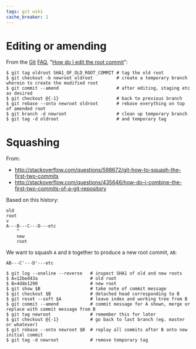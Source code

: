 ```yaml
---
tags: git wiki
cache_breaker: 1
---
```


# Editing or amending

From the [Git](/wiki/Git) [FAQ](/wiki/FAQ), "[How do I edit the root commit](https://git.wiki.kernel.org/index.php/GitFaq#How_do_I_edit_the_root_commit.3F)":

```shell
$ git tag oldroot SHA1_OF_OLD_ROOT_COMMIT # tag the old root
$ git checkout -b newroot oldroot         # create a temporary branch wherein to create the modified root
$ git commit --amend                      # after editing, staging etc as desired
$ git checkout @{-1}                      # back to previous branch
$ git rebase --onto newroot oldroot       # rebase everything on top of amended root
$ git branch -d newroot                   # clean up temporary branch
$ git tag -d oldroot                      # and temporary tag
```

# Squashing

From:

-   <http://stackoverflow.com/questions/598672/git-how-to-squash-the-first-two-commits>
-   <http://stackoverflow.com/questions/435646/how-do-i-combine-the-first-two-commits-of-a-git-repository>

Based on this history:

    old
    root
    v
    A---B---C---D---etc
        ^
        new
        root

We want to squash `A` and `B` together to produce a new root commit, `AB`:

    AB---C'---D'---etc

```shell
$ git log --oneline --reverse   # inspect SHA1 of old and new roots
$ A=12bed43a                    # old root
$ B=4dde1290                    # new root
$ git show $B                   # take note of commit message
$ git checkout $B               # detached head corresponding to B
$ git reset --soft $A           # leave index and working tree from B
$ git commit --amend            # commit message for A shown, merge or replace with commit message from B
$ git tag newroot               # remember this for later
$ git checkout @{-1}            # go back to last branch (eg. master or whatever)
$ git rebase --onto newroot $B  # replay all commits after B onto new initial commit
$ git tag -d newroot            # remove temporary tag
```
